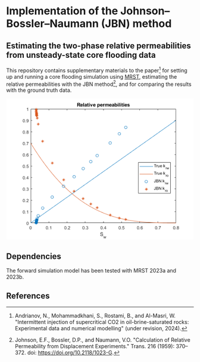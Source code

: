 # Implementation of the Johnson–Bossler–Naumann (JBN) method   

## Estimating the two-phase relative permeabilities from unsteady-state core flooding data

 
This repository contains supplementary materials to the paper[^fn1] for setting up and running a core flooding simulation using [MRST](https://www.sintef.no/projectweb/mrst/), estimating the relative permeabilities with the JBN method[^fn2], and for comparing the results with the ground truth data.

![True vs JBN relative permeabilities](./rel_perm_jbn.png)

## Dependencies

The forward simulation model has been tested with MRST 2023a and 2023b.

## References

[^fn1]: Andrianov, N., Mohammadkhani, S., Rostami, B., and Al-Masri, W. "Intermittent injection of supercritical CO2 in oil-brine-saturated rocks: Experimental data and numerical modelling" (under revision, 2024).

[^fn2]: Johnson, E.F., Bossler, D.P., and Naumann, V.O. "Calculation of Relative Permeability from Displacement Experiments." Trans. 216 (1959): 370–372. doi: https://doi.org/10.2118/1023-G.
